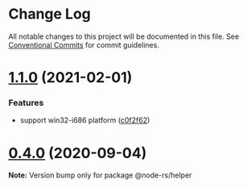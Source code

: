 # Change Log

All notable changes to this project will be documented in this file.
See [Conventional Commits](https://conventionalcommits.org) for commit guidelines.

# [1.1.0](https://github.com/napi-rs/node-rs/compare/@node-rs/helper@1.0.0...@node-rs/helper@1.1.0) (2021-02-01)

### Features

- support win32-i686 platform ([c0f2f62](https://github.com/napi-rs/node-rs/commit/c0f2f62adc1fae15263086781e34d78d8eeeaecc))

# [0.4.0](https://github.com/napi-rs/node-rs/compare/@node-rs/helper@0.3.1...@node-rs/helper@0.4.0) (2020-09-04)

**Note:** Version bump only for package @node-rs/helper
